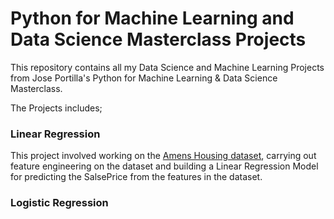 # Python for Machine Learning and Data Science Masterclass Projects
This repository contains all my Data Science and Machine Learning Projects from Jose Portilla's Python  for Machine Learning &amp; Data Science Masterclass.

The Projects includes;

### Linear Regression
This project involved working on the <a href='http://jse.amstat.org/v19n3/decock.pdf'>Amens Housing dataset</a>, carrying out feature engineering on the dataset and building a Linear Regression Model for predicting the SalsePrice from the features in the dataset.
### Logistic Regression
